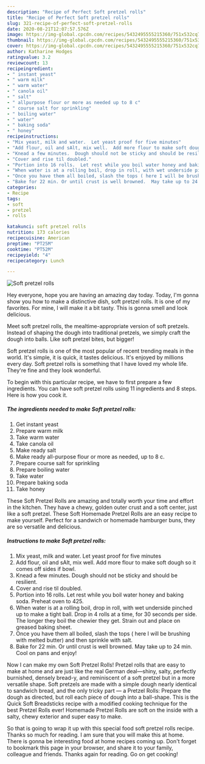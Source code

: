 ```yaml
---
description: "Recipe of Perfect Soft pretzel rolls"
title: "Recipe of Perfect Soft pretzel rolls"
slug: 321-recipe-of-perfect-soft-pretzel-rolls
date: 2020-08-21T12:07:57.576Z
image: https://img-global.cpcdn.com/recipes/5432495555215360/751x532cq70/soft-pretzel-rolls-recipe-main-photo.jpg
thumbnail: https://img-global.cpcdn.com/recipes/5432495555215360/751x532cq70/soft-pretzel-rolls-recipe-main-photo.jpg
cover: https://img-global.cpcdn.com/recipes/5432495555215360/751x532cq70/soft-pretzel-rolls-recipe-main-photo.jpg
author: Katharine Hodges
ratingvalue: 3.2
reviewcount: 13
recipeingredient:
- " instant yeast"
- " warm milk"
- " warm water"
- " canola oil"
- " salt"
- " allpurpose flour or more as needed up to 8 c"
- " course salt for sprinkling"
- " boiling water"
- " water"
- " baking soda"
- " honey"
recipeinstructions:
- "Mix yeast, milk and water.  Let yeast proof for five minutes"
- "Add flour, oil and sAlt, mix well.  Add more flour to make soft dough so it comes off sides if bowl."
- "Knead a few minutes.  Dough should not be sticky and should be resilient."
- "Cover and rise til doubled."
- "Portion into 16 rolls.  Let rest while you boil water honey and baking soda.  Preheat oven to 425."
- "When water is at a rolling boil, drop in roll, with wet underside pinched up to make a tight ball.  Drop in 4 rolls at a time, for 30 seconds per side.  The longer they boil the chewier they get.  Strain out and place on greased baking sheet."
- "Once you have them all boiled, slash the tops ( here I will be brushing with melted butter) and then sprinkle with salt."
- "Bake for 22 min. Or until crust is well browned.  May take up to 24 min. Cool on pans and enjoy!"
categories:
- Recipe
tags:
- soft
- pretzel
- rolls

katakunci: soft pretzel rolls 
nutrition: 173 calories
recipecuisine: American
preptime: "PT25M"
cooktime: "PT52M"
recipeyield: "4"
recipecategory: Lunch

---
```



![Soft pretzel rolls](https://img-global.cpcdn.com/recipes/5432495555215360/751x532cq70/soft-pretzel-rolls-recipe-main-photo.jpg)

Hey everyone, hope you are having an amazing day today. Today, I'm gonna show you how to make a distinctive dish, soft pretzel rolls. It is one of my favorites. For mine, I will make it a bit tasty. This is gonna smell and look delicious.

Meet soft pretzel rolls, the mealtime-appropriate version of soft pretzels. Instead of shaping the dough into traditional pretzels, we simply craft the dough into balls. Like soft pretzel bites, but bigger!

Soft pretzel rolls is one of the most popular of recent trending meals in the world. It's simple, it is quick, it tastes delicious. It's enjoyed by millions every day. Soft pretzel rolls is something that I have loved my whole life. They're fine and they look wonderful.


To begin with this particular recipe, we have to first prepare a few ingredients. You can have soft pretzel rolls using 11 ingredients and 8 steps. Here is how you cook it.

<!--inarticleads1-->

##### The ingredients needed to make Soft pretzel rolls:

1. Get  instant yeast
1. Prepare  warm milk
1. Take  warm water
1. Take  canola oil
1. Make ready  salt
1. Make ready  all-purpose flour or more as needed, up to 8 c.
1. Prepare  course salt for sprinkling
1. Prepare  boiling water
1. Take  water
1. Prepare  baking soda
1. Take  honey


These Soft Pretzel Rolls are amazing and totally worth your time and effort in the kitchen. They have a chewy, golden outer crust and a soft center, just like a soft pretzel. These Soft Homemade Pretzel Rolls are an easy recipe to make yourself. Perfect for a sandwich or homemade hamburger buns, they are so versatile and delicious. 

<!--inarticleads2-->

##### Instructions to make Soft pretzel rolls:

1. Mix yeast, milk and water.  Let yeast proof for five minutes
1. Add flour, oil and sAlt, mix well.  Add more flour to make soft dough so it comes off sides if bowl.
1. Knead a few minutes.  Dough should not be sticky and should be resilient.
1. Cover and rise til doubled.
1. Portion into 16 rolls.  Let rest while you boil water honey and baking soda.  Preheat oven to 425.
1. When water is at a rolling boil, drop in roll, with wet underside pinched up to make a tight ball.  Drop in 4 rolls at a time, for 30 seconds per side.  The longer they boil the chewier they get.  Strain out and place on greased baking sheet.
1. Once you have them all boiled, slash the tops ( here I will be brushing with melted butter) and then sprinkle with salt.
1. Bake for 22 min. Or until crust is well browned.  May take up to 24 min. Cool on pans and enjoy!


Now I can make my own Soft Pretzel Rolls! Pretzel rolls that are easy to make at home and are just like the real German deal—shiny, salty, perfectly burnished, densely bread-y, and reminiscent of a soft pretzel but in a more versatile shape. Soft pretzels are made with a simple dough nearly identical to sandwich bread, and the only tricky part — a Pretzel Rolls: Prepare the dough as directed, but roll each piece of dough into a ball-shape. This is the Quick Soft Breadsticks recipe with a modified cooking technique for the best Pretzel Rolls ever! Homemade Pretzel Rolls are soft on the inside with a salty, chewy exterior and super easy to make. 

So that is going to wrap it up with this special food soft pretzel rolls recipe. Thanks so much for reading. I am sure that you will make this at home. There is gonna be interesting food at home recipes coming up. Don't forget to bookmark this page in your browser, and share it to your family, colleague and friends. Thanks again for reading. Go on get cooking!
